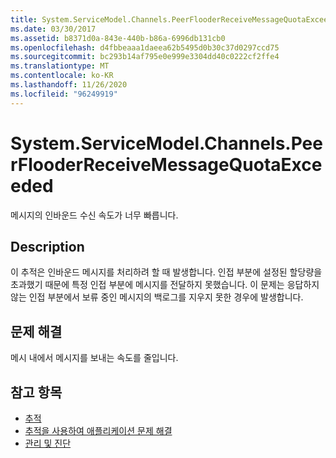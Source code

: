 ```yaml
---
title: System.ServiceModel.Channels.PeerFlooderReceiveMessageQuotaExceeded
ms.date: 03/30/2017
ms.assetid: b8371d0a-843e-440b-b86a-6996db131cb0
ms.openlocfilehash: d4fbbeaaa1daeea62b5495d0b30c37d0297ccd75
ms.sourcegitcommit: bc293b14af795e0e999e3304dd40c0222cf2ffe4
ms.translationtype: MT
ms.contentlocale: ko-KR
ms.lasthandoff: 11/26/2020
ms.locfileid: "96249919"
---
```

# <a name="systemservicemodelchannelspeerflooderreceivemessagequotaexceeded"></a>System.ServiceModel.Channels.PeerFlooderReceiveMessageQuotaExceeded

메시지의 인바운드 수신 속도가 너무 빠릅니다.  
  
## <a name="description"></a>Description  

 이 추적은 인바운드 메시지를 처리하려 할 때 발생합니다. 인접 부분에 설정된 할당량을 초과했기 때문에 특정 인접 부분에 메시지를 전달하지 못했습니다. 이 문제는 응답하지 않는 인접 부분에서 보류 중인 메시지의 백로그를 지우지 못한 경우에 발생합니다.  
  
## <a name="troubleshooting"></a>문제 해결  

 메시 내에서 메시지를 보내는 속도를 줄입니다.  
  
## <a name="see-also"></a>참고 항목

- [추적](index.md)
- [추적을 사용하여 애플리케이션 문제 해결](using-tracing-to-troubleshoot-your-application.md)
- [관리 및 진단](../index.md)
